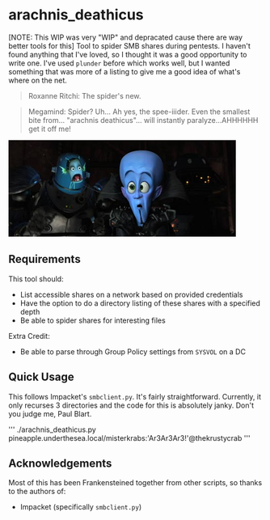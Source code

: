 # arachnis_deathicus
[NOTE: This WIP was very "WIP" and depracated cause there are way better tools for this]
Tool to spider SMB shares during pentests. I haven't found anything that I've loved, so I thought it was a good opportunity to write one. I've used `plunder` before which works well, but I wanted something that was more of a listing to give me a good idea of what's where on the net.

> Roxanne Ritchi: The spider's new.

> Megamind: Spider? Uh... Ah yes, the spee-iiider. Even the smallest bite from... "arachnis deathicus"... will instantly paralyze...AHHHHHH get it off me!

![](img/spee-ider.jpeg)

## Requirements
This tool should:
 - List accessible shares on a network based on provided credentials
 - Have the option to do a directory listing of these shares with a specified depth
 - Be able to spider shares for interesting files

Extra Credit:
 - Be able to parse through Group Policy settings from `SYSVOL` on a DC

## Quick Usage
This follows Impacket's `smbclient.py`. It's fairly straightforward. Currently, it only recurses 3 directories and the code for this is absolutely janky. Don't you judge me, Paul Blart.

'''
./arachnis_deathicus.py pineapple.underthesea.local/misterkrabs:'Ar3Ar3Ar3!'@thekrustycrab
'''

## Acknowledgements
Most of this has been Frankensteined together from other scripts, so thanks to the authors of:
 - Impacket (specifically `smbclient.py`)
